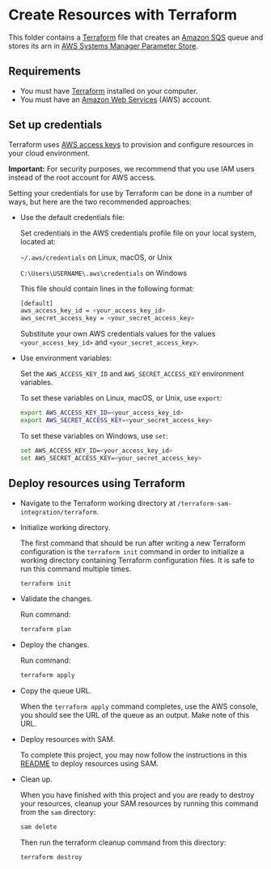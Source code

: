 # Create Resources with Terraform

This folder contains a [Terraform](https://www.terraform.io/downloads) file that creates an [Amazon SQS](https://aws.amazon.com/sqs/) queue and stores its arn in [AWS Systems Manager Parameter Store](https://docs.aws.amazon.com/systems-manager/latest/userguide/systems-manager-parameter-store.html).

## Requirements

* You must have [Terraform](https://www.terraform.io/downloads) installed on your computer.
* You must have an [Amazon Web Services](http://aws.amazon.com/) (AWS) account.

## Set up credentials

Terraform uses [AWS access keys](https://docs.aws.amazon.com/IAM/latest/UserGuide/id_credentials_access-keys.html) to provision and configure resources in your cloud environment.

  **Important:** For security purposes, we recommend that you use IAM users instead of the root account for AWS access.

  Setting your credentials for use by Terraform can be done in a number of ways, but here are the two recommended approaches:

  * Use the default credentials file:
  
    Set credentials in the AWS credentials profile file on your local system, located at:

    `~/.aws/credentials` on Linux, macOS, or Unix

    `C:\Users\USERNAME\.aws\credentials` on Windows

    This file should contain lines in the following format:

    ```bash
    [default]
    aws_access_key_id = <your_access_key_id>
    aws_secret_access_key = <your_secret_access_key>
    ```
    Substitute your own AWS credentials values for the values `<your_access_key_id>` and `<your_secret_access_key>`.

  * Use environment variables: 
  
    Set the `AWS_ACCESS_KEY_ID` and `AWS_SECRET_ACCESS_KEY` environment variables.

    To set these variables on Linux, macOS, or Unix, use `export`:

    ```bash
    export AWS_ACCESS_KEY_ID=<your_access_key_id>
    export AWS_SECRET_ACCESS_KEY=<your_secret_access_key>
    ```

    To set these variables on Windows, use `set`:

    ```bash
    set AWS_ACCESS_KEY_ID=<your_access_key_id>
    set AWS_SECRET_ACCESS_KEY=<your_secret_access_key>
    ```

## Deploy resources using Terraform

* Navigate to the Terraform working directory at `/terraform-sam-integration/terraform`.

* Initialize working directory.

  The first command that should be run after writing a new Terraform configuration is the `terraform init` command in order to initialize a working directory containing Terraform configuration files. It is safe to run this command multiple times.

  ```bash
  terraform init
  ```

* Validate the changes.

  Run command:

  ```bash
  terraform plan
  ```

* Deploy the changes.

  Run command:

  ```bash
  terraform apply
  ```

* Copy the queue URL.

  When the `terraform apply` command completes, use the AWS console, you should see the URL of the queue as an output. Make note of this URL.
    
* Deploy resources with SAM. 

  To complete this project, you may now follow the instructions in this [README](../sam/README.md) to deploy resources using SAM.

* Clean up.

  When you have finished with this project and you are ready to destroy your resources, cleanup your SAM resources by running this command from the `sam` directory:

  ```bash
  sam delete
  ```  
  Then run the terraform cleanup command from this directory:

  ```bash
  terraform destroy
  ```
